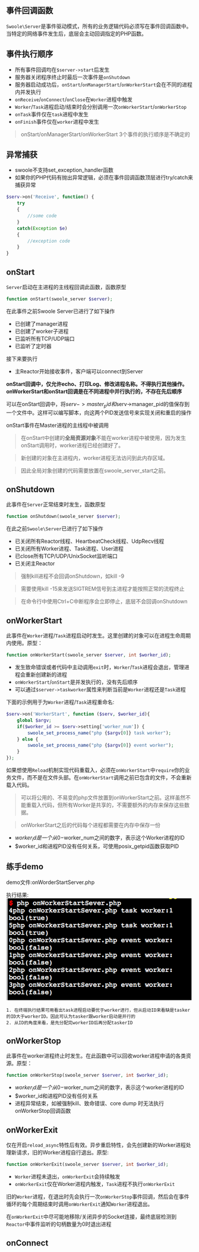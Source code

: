 ## 事件回调函数

`Swoole\Server`是事件驱动模式，所有的业务逻辑代码必须写在事件回调函数中。当特定的网络事件发生后，底层会主动回调指定的PHP函数。

事件执行顺序
----

* 所有事件回调均在`$server->start`后发生
* 服务器关闭程序终止时最后一次事件是`onShutdown`
* 服务器启动成功后，`onStart`/`onManagerStart`/`onWorkerStart`会在不同的进程内并发执行
* `onReceive`/`onConnect`/`onClose`在`Worker`进程中触发
* `Worker`/`Task`进程启动/结束时会分别调用一次`onWorkerStart`/`onWorkerStop`
* `onTask`事件仅在`task`进程中发生
* `onFinish`事件仅在`worker`进程中发生

> onStart/onManagerStart/onWorkerStart 3个事件的执行顺序是不确定的

异常捕获
----

* swoole不支持set_exception_handler函数
* 如果你的PHP代码有抛出异常逻辑，必须在事件回调函数顶层进行try/catch来捕获异常

```php
$serv->on('Receive', function() {
    try
    {
        //some code
    }
    catch(Exception $e)
    {
        //exception code
    }
}
```

## onStart

`Server`启动在主进程的主线程回调此函数，函数原型

```php
function onStart(swoole_server $server);
```

在此事件之前Swoole Server已进行了如下操作

* 已创建了manager进程
* 已创建了worker子进程
* 已监听所有TCP/UDP端口
* 已监听了定时器

接下来要执行

* 主Reactor开始接收事件，客户端可以connect到Server

__onStart回调中，仅允许echo、打印Log、修改进程名称。不得执行其他操作。onWorkerStart和onStart回调是在不同进程中并行执行的，不存在先后顺序__

可以在onStart回调中，将$serv->master_pid和$serv->manager_pid的值保存到一个文件中。这样可以编写脚本，向这两个PID发送信号来实现关闭和重启的操作

onStart事件在Master进程的主线程中被调用

> 在onStart中创建的**全局资源对象**不能在worker进程中被使用，因为发生onStart调用时，worker进程已经创建好了。

> 新创建的对象在主进程内，worker进程无法访问到此内存区域。

> 因此全局对象创建的代码需要放置在swoole_server_start之前。


## onShutdown

此事件在`Server`正常结束时发生，函数原型
```php
function onShutdown(swoole_server $server);
```

在此之前`Swoole\Server`已进行了如下操作

* 已关闭所有Reactor线程、HeartbeatCheck线程、UdpRecv线程
* 已关闭所有Worker进程、Task进程、User进程
* 已close所有TCP/UDP/UnixSocket监听端口
* 已关闭主Reactor

> 强制kill进程不会回调onShutdown，如kill -9

> 需要使用kill -15来发送SIGTREM信号到主进程才能按照正常的流程终止

> 在命令行中使用Ctrl+C中断程序会立即停止，底层不会回调onShutdown

## onWorkerStart

此事件在`Worker`进程/`Task`进程启动时发生。这里创建的对象可以在进程生命周期内使用。原型：

```php
function onWorkerStart(swoole_server $server, int $worker_id);
```

* 发生致命错误或者代码中主动调用`exit`时，`Worker`/`Task`进程会退出，管理进程会重新创建新的进程
* `onWorkerStart`/`onStart`是并发执行的，没有先后顺序
* 可以通过`$server->taskworker`属性来判断当前是`Worker`进程还是`Task`进程

下面的示例用于为`Worker`进程/`Task`进程重命名:
```php
$serv->on('WorkerStart', function ($serv, $worker_id){
    global $argv;
    if($worker_id >= $serv->setting['worker_num']) {
        swoole_set_process_name("php {$argv[0]} task worker");
    } else {
        swoole_set_process_name("php {$argv[0]} event worker");
    }
});
```

如果想使用`Reload`机制实现代码重载入，必须在`onWorkerStart`中`require`你的业务文件，而不是在文件头部。在`onWorkerStart`调用之前已包含的文件，不会重新载入代码。

> 可以将公用的、不易变的php文件放置到onWorkerStart之前。这样虽然不能重载入代码，但所有Worker是共享的，不需要额外的内存来保存这些数据。

> onWorkerStart之后的代码每个进程都需要在内存中保存一份

* $worker_id是一个从0-$worker_num之间的数字，表示这个Worker进程的ID
* $worker_id和进程PID没有任何关系，可使用posix_getpid函数获取PID

练手demo
------
demo文件:onWorderStartServer.php

执行结果:
![image](./pic/18.png)

```记录
1. 在终端执行结果可用看出task进程启动要优于worker进行，但从启动ID来看缺是tasker的ID大于workerID。因此可认为tasker跟worker启动是并行的
2. 从ID的角度来看，是先分配完workerID后再分配taskerID
```

## onWorkerStop

此事件在worker进程终止时发生。在此函数中可以回收worker进程申请的各类资源。原型：
```php
function onWorkerStop(swoole_server $server, int $worker_id);
```

* $worker_id是一个从0-$worker_num之间的数字，表示这个worker进程的ID
* $worker_id和进程PID没有任何关系
* 进程异常结束，如被强制kill、致命错误、core dump 时无法执行onWorkerStop回调函数

## onWorkerExit

仅在开启`reload_async`特性后有效。异步重启特性，会先创建新的Worker进程处理新请求，旧的Worker进程自行退出。原型:
```php
function onWorkerExit(swoole_server $server, int $worker_id);
```

* `Worker`进程未退出，`onWorkerExit`会持续触发
* `onWorkerExit`仅在Worker进程内触发，`Task`进程不执行`onWorkerExit`

旧的`Worker`进程，在退出时先会执行一次`onWorkerStop`事件回调，然后会在事件循环的每个周期结束时调用`onWorkerExit`通知`Worker`进程退出。

在`onWorkerExit`中尽可能地移除/关闭异步的Socket连接，最终底层检测到`Reactor`中事件监听的句柄数量为0时退出进程

## onConnect